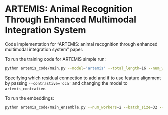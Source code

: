 # ARTEMIS: Animal Recognition Through Enhanced Multimodal Integration System

Code implementation for “ARTEMIS: animal recognition through enhanced multimodal integration system” paper.

To run the training code for ARTEMIS simple run:

```bash
python artemis_code/main.py --model='artemis' --total_length=16 --num_workers=2 --batch_size=16 --recurrent='none' --residual --backboneresidual 
```

Specifying which residual connection to add and if to use feature alignment by passing `--contrastive='cca'` and changing the model to `artemis_contrative`.

To run the embeddings: 

```bash
python artemis_code/main_ensemble.py --num_workers=2 --batch_size=32 --type='ga' --k=0 --train
```